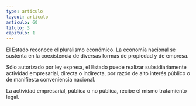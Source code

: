 ```yaml
---
type: articulo
layout: articulo
articulo: 60
titulo: 3
capitulo: 1
---
```

El Estado reconoce el pluralismo económico. La economía nacional se sustenta en la coexistencia de diversas formas de propiedad y de empresa.

Sólo autorizado por ley expresa, el Estado puede realizar subsidiariamente actividad empresarial, directa o indirecta, por razón de alto interés público o de manifiesta conveniencia nacional.

La actividad empresarial, pública o no pública, recibe el mismo tratamiento legal.